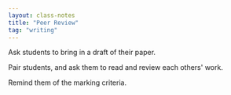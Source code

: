 ```yaml
---
layout: class-notes
title: "Peer Review"
tag: "writing"
---
```


Ask students to bring in a draft of their paper.

Pair students, and ask them to read and review each others' work.

Remind them of the marking criteria.
